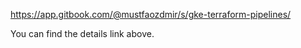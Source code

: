 https://app.gitbook.com/@mustfaozdmir/s/gke-terraform-pipelines/

You can find the details link above.
